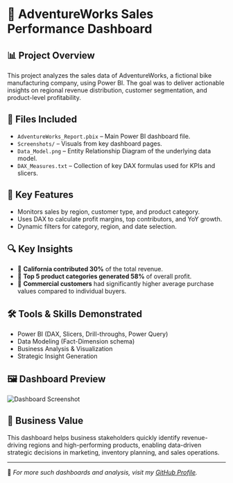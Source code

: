 # 🚴 AdventureWorks Sales Performance Dashboard

## 📊 Project Overview
This project analyzes the sales data of AdventureWorks, a fictional bike manufacturing company, using Power BI. The goal was to deliver actionable insights on regional revenue distribution, customer segmentation, and product-level profitability.

## 📁 Files Included
- `AdventureWorks_Report.pbix` – Main Power BI dashboard file.
- `Screenshots/` – Visuals from key dashboard pages.
- `Data_Model.png` – Entity Relationship Diagram of the underlying data model.
- `DAX_Measures.txt` – Collection of key DAX formulas used for KPIs and slicers.

## 🧠 Key Features
- Monitors sales by region, customer type, and product category.
- Uses DAX to calculate profit margins, top contributors, and YoY growth.
- Dynamic filters for category, region, and date selection.

## 🔍 Key Insights
- 📍 **California contributed 30%** of the total revenue.
- 🥇 **Top 5 product categories generated 58%** of overall profit.
- 👥 **Commercial customers** had significantly higher average purchase values compared to individual buyers.

## 🛠 Tools & Skills Demonstrated
- Power BI (DAX, Slicers, Drill-throughs, Power Query)
- Data Modeling (Fact-Dimension schema)
- Business Analysis & Visualization
- Strategic Insight Generation

## 🖼 Dashboard Preview
![Dashboard Screenshot](<"C:\Users\abhay\OneDrive\Pictures\Screenshots\Screenshot 2025-07-16 231509.png">
)

## 🚀 Business Value
This dashboard helps business stakeholders quickly identify revenue-driving regions and high-performing products, enabling data-driven strategic decisions in marketing, inventory planning, and sales operations.

---

📌 *For more such dashboards and analysis, visit my [GitHub Profile](https://github.com/Pratap-Abhay72Singh73).*
